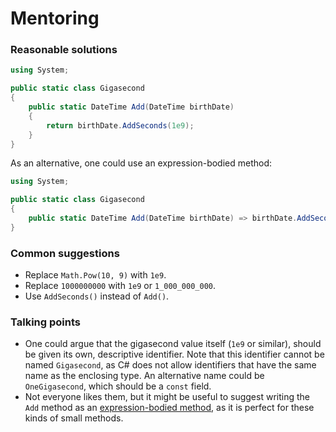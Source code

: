 # Mentoring

### Reasonable solutions

```csharp
using System;

public static class Gigasecond
{
    public static DateTime Add(DateTime birthDate)
    {
        return birthDate.AddSeconds(1e9);
    }
}
```

As an alternative, one could use an expression-bodied method:

```csharp
using System;

public static class Gigasecond
{
    public static DateTime Add(DateTime birthDate) => birthDate.AddSeconds(1e9);
}
```

### Common suggestions

- Replace `Math.Pow(10, 9)` with `1e9`.
- Replace `1000000000` with `1e9` or `1_000_000_000`.
- Use `AddSeconds()` instead of `Add()`.

### Talking points

- One could argue that the gigasecond value itself (`1e9` or similar), should be given its own, descriptive identifier. Note that this identifier cannot be named `Gigasecond`, as C# does not allow identifiers that have the same name as the enclosing type. An alternative name could be `OneGigasecond`, which should be a `const` field.
- Not everyone likes them, but it might be useful to suggest writing the `Add` method as an [expression-bodied method](https://docs.microsoft.com/en-us/dotnet/csharp/programming-guide/statements-expressions-operators/expression-bodied-members#methods), as it is perfect for these kinds of small methods.

